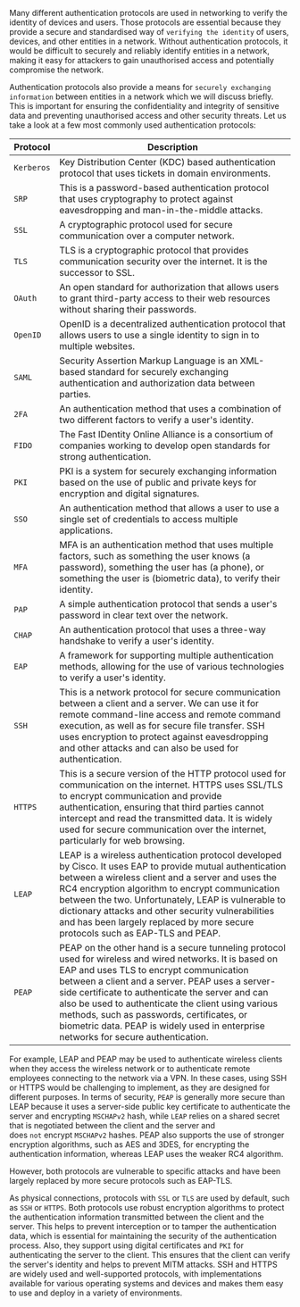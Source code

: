 Many different authentication protocols are used in networking to verify the identity of devices and users. Those protocols are essential because they provide a secure and standardised way of `verifying the identity` of users, devices, and other entities in a network. Without authentication protocols, it would be difficult to securely and reliably identify entities in a network, making it easy for attackers to gain unauthorised access and potentially compromise the network.

Authentication protocols also provide a means for `securely exchanging information` between entities in a network which we will discuss briefly. This is important for ensuring the confidentiality and integrity of sensitive data and preventing unauthorised access and other security threats. Let us take a look at a few most commonly used authentication protocols:

|**Protocol**|**Description**|
|---|---|
|`Kerberos`|Key Distribution Center (KDC) based authentication protocol that uses tickets in domain environments.|
|`SRP`|This is a password-based authentication protocol that uses cryptography to protect against eavesdropping and man-in-the-middle attacks.|
|`SSL`|A cryptographic protocol used for secure communication over a computer network.|
|`TLS`|TLS is a cryptographic protocol that provides communication security over the internet. It is the successor to SSL.|
|`OAuth`|An open standard for authorization that allows users to grant third-party access to their web resources without sharing their passwords.|
|`OpenID`|OpenID is a decentralized authentication protocol that allows users to use a single identity to sign in to multiple websites.|
|`SAML`|Security Assertion Markup Language is an XML-based standard for securely exchanging authentication and authorization data between parties.|
|`2FA`|An authentication method that uses a combination of two different factors to verify a user's identity.|
|`FIDO`|The Fast IDentity Online Alliance is a consortium of companies working to develop open standards for strong authentication.|
|`PKI`|PKI is a system for securely exchanging information based on the use of public and private keys for encryption and digital signatures.|
|`SSO`|An authentication method that allows a user to use a single set of credentials to access multiple applications.|
|`MFA`|MFA is an authentication method that uses multiple factors, such as something the user knows (a password), something the user has (a phone), or something the user is (biometric data), to verify their identity.|
|`PAP`|A simple authentication protocol that sends a user's password in clear text over the network.|
|`CHAP`|An authentication protocol that uses a three-way handshake to verify a user's identity.|
|`EAP`|A framework for supporting multiple authentication methods, allowing for the use of various technologies to verify a user's identity.|
|`SSH`|This is a network protocol for secure communication between a client and a server. We can use it for remote command-line access and remote command execution, as well as for secure file transfer. SSH uses encryption to protect against eavesdropping and other attacks and can also be used for authentication.|
|`HTTPS`|This is a secure version of the HTTP protocol used for communication on the internet. HTTPS uses SSL/TLS to encrypt communication and provide authentication, ensuring that third parties cannot intercept and read the transmitted data. It is widely used for secure communication over the internet, particularly for web browsing.|
|`LEAP`|LEAP is a wireless authentication protocol developed by Cisco. It uses EAP to provide mutual authentication between a wireless client and a server and uses the RC4 encryption algorithm to encrypt communication between the two. Unfortunately, LEAP is vulnerable to dictionary attacks and other security vulnerabilities and has been largely replaced by more secure protocols such as EAP-TLS and PEAP.|
|`PEAP`|PEAP on the other hand is a secure tunneling protocol used for wireless and wired networks. It is based on EAP and uses TLS to encrypt communication between a client and a server. PEAP uses a server-side certificate to authenticate the server and can also be used to authenticate the client using various methods, such as passwords, certificates, or biometric data. PEAP is widely used in enterprise networks for secure authentication.|

For example, LEAP and PEAP may be used to authenticate wireless clients when they access the wireless network or to authenticate remote employees connecting to the network via a VPN. In these cases, using SSH or HTTPS would be challenging to implement, as they are designed for different purposes. In terms of security, `PEAP` is generally more secure than LEAP because it uses a server-side public key certificate to authenticate the server and encrypting `MSCHAPv2` hash, while `LEAP` relies on a shared secret that is negotiated between the client and the server and does `not` encrypt `MSCHAPv2` hashes. PEAP also supports the use of stronger encryption algorithms, such as AES and 3DES, for encrypting the authentication information, whereas LEAP uses the weaker RC4 algorithm.

However, both protocols are vulnerable to specific attacks and have been largely replaced by more secure protocols such as EAP-TLS.

As physical connections, protocols with `SSL` or `TLS` are used by default, such as `SSH` or `HTTPS`. Both protocols use robust encryption algorithms to protect the authentication information transmitted between the client and the server. This helps to prevent interception or to tamper the authentication data, which is essential for maintaining the security of the authentication process. Also, they support using digital certificates and `PKI` for authenticating the server to the client. This ensures that the client can verify the server's identity and helps to prevent MITM attacks. SSH and HTTPS are widely used and well-supported protocols, with implementations available for various operating systems and devices and makes them easy to use and deploy in a variety of environments.
